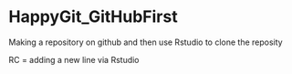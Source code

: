 # HappyGit_GitHubFirst
Making a repository on github and then use Rstudio to clone the reposity

RC = adding a new line via Rstudio